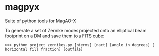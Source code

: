 # magpyx
Suite of python tools for MagAO-X

To generate a set of Zernike modes projected onto an elliptical beam footprint on a DM and save them to a FITS cube:

    >>> python project_zernikes.py [nterms] [nact] [angle in degrees] [ horizontal fill fraction] [outfile]
